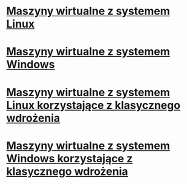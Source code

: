 # [Maszyny wirtualne z systemem Linux](linux/overview.md)
# [Maszyny wirtualne z systemem Windows](windows/overview.md)
# [Maszyny wirtualne z systemem Linux korzystające z klasycznego wdrożenia](linux/overview.md?toc=%2fazure%2fvirtual-machines%2flinux%2fclassic%2ftoc.json)
# [Maszyny wirtualne z systemem Windows korzystające z klasycznego wdrożenia](windows/overview.md?toc=%2fazure%2fvirtual-machines%2fwindows%2fclassic%2ftoc.json)

